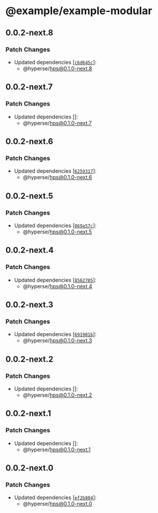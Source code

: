 # @example/example-modular

## 0.0.2-next.8

### Patch Changes

- Updated dependencies [[`c6d645c`](https://github.com/hyperse-io/hps/commit/c6d645c2eb810204e0894b7954e56b7eb6b0ea79)]:
  - @hyperse/hps@0.1.0-next.8

## 0.0.2-next.7

### Patch Changes

- Updated dependencies []:
  - @hyperse/hps@0.1.0-next.7

## 0.0.2-next.6

### Patch Changes

- Updated dependencies [[`6259317`](https://github.com/hyperse-io/hps/commit/6259317b8ce718d1d7a608a9bdaa7f105723d39e)]:
  - @hyperse/hps@0.1.0-next.6

## 0.0.2-next.5

### Patch Changes

- Updated dependencies [[`869a57c`](https://github.com/hyperse-io/hps/commit/869a57c65e81a7f21ab2996fadf168c606747957)]:
  - @hyperse/hps@0.1.0-next.5

## 0.0.2-next.4

### Patch Changes

- Updated dependencies [[`8562785`](https://github.com/hyperse-io/hps/commit/856278589bf5a2377d384e1ff50bf4fa174883a7)]:
  - @hyperse/hps@0.1.0-next.4

## 0.0.2-next.3

### Patch Changes

- Updated dependencies [[`691901b`](https://github.com/hyperse-io/hps/commit/691901bfe8961c38140b9474457a80528f700005)]:
  - @hyperse/hps@0.1.0-next.3

## 0.0.2-next.2

### Patch Changes

- Updated dependencies []:
  - @hyperse/hps@0.1.0-next.2

## 0.0.2-next.1

### Patch Changes

- Updated dependencies []:
  - @hyperse/hps@0.1.0-next.1

## 0.0.2-next.0

### Patch Changes

- Updated dependencies [[`ef2b804`](https://github.com/hyperse-io/hps/commit/ef2b804162320468d495ba2c195849b68f5282ca)]:
  - @hyperse/hps@0.1.0-next.0
